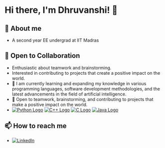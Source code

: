 # Hi there, I'm Dhruvanshi! 👋
## 🌱 About me
- A second year EE undergrad at IIT Madras
## 🤝 Open to Collaboration
- Enthusiastic about teamwork and brainstorming.
- Interested in contributing to projects that create a positive impact on the world.
- 🌱  I am currently learning and expanding my knowledge in various programming languages, software development methodologies, and the latest advancements in the field of artificial intelligence.
- 🤝 Open to teamwork, brainstorming, and contributing to projects that make a positive impact on the world.
- [![Python Logo](https://img.shields.io/badge/Python-3776AB?style=for-the-badge&logo=python)](https://www.python.org/)
 [![C++ Logo](https://img.shields.io/badge/C++-00599C?style=for-the-badge&logo=c%2B%2B)](https://en.wikipedia.org/wiki/C%2B%2B)
 [![C Logo](https://img.shields.io/badge/C-00599C?style=for-the-badge&logo=c)](https://en.wikipedia.org/wiki/C_(programming_language))
 [![Java Logo](https://img.shields.io/badge/Java-ED8B00?style=for-the-badge&logo=java)](https://www.java.com/)
## 📫 How to reach me 
- [![LinkedIn](https://img.shields.io/badge/LinkedIn-Connect-blue)](https://www.linkedin.com/in/dhruvanshi-shah-72176b25b/)

<!---
dhruvanshiShah/dhruvanshiShah is a ✨ special ✨ repository because its `README.md` (this file) appears on your GitHub profile.
You can click the Preview link to take a look at your changes.
--->
